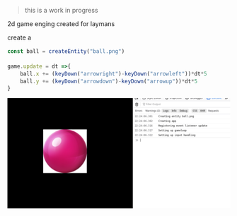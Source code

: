 > this is a work in progress

2d game enging created for laymans




create a 
```js
const ball = createEntity("ball.png")

game.update = dt =>{
	ball.x += (keyDown("arrowright")-keyDown("arrowleft"))*dt*5
	ball.y += (keyDown("arrowdown")-keyDown("arrowup"))*dt*5
}
```

![](screenshot.png)
